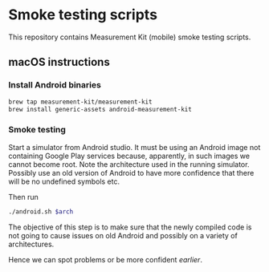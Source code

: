 # Smoke testing scripts

This repository contains Measurement Kit (mobile) smoke testing scripts.

## macOS instructions

### Install Android binaries

```bash
brew tap measurement-kit/measurement-kit
brew install generic-assets android-measurement-kit
```

### Smoke testing

Start a simulator from Android studio. It must be using an Android
image not containing Google Play services because, apparently, in
such images we cannot become root. Note the architecture used in the
running simulator. Possibly use an old version of Android to have
more confidence that there will be no undefined symbols etc.

Then run

```sh
./android.sh $arch
```

The objective of this step is to make sure that the newly compiled
code is not going to cause issues on old Android and possibly on
a variety of architectures.

Hence we can spot problems or be more confident _earlier_.
